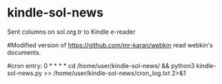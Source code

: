 # kindle-sol-news
Sent columns on sol.org.tr to Kindle e-reader


#Modified version of https://github.com/mr-karan/webkin
read webkin's documents.



#cron entry:
0 * * * *  cd /home/user/kindle-sol-news/ && python3 kindle-sol-news.py >> /home/user/kindle-sol-news/cron_log.txt 2>&1
